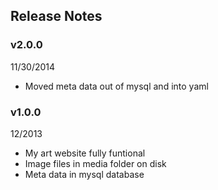 Release Notes
-------------

### v2.0.0
11/30/2014

* Moved meta data out of mysql and into yaml

### v1.0.0
12/2013

* My art website fully funtional
* Image files in media folder on disk
* Meta data in mysql database
